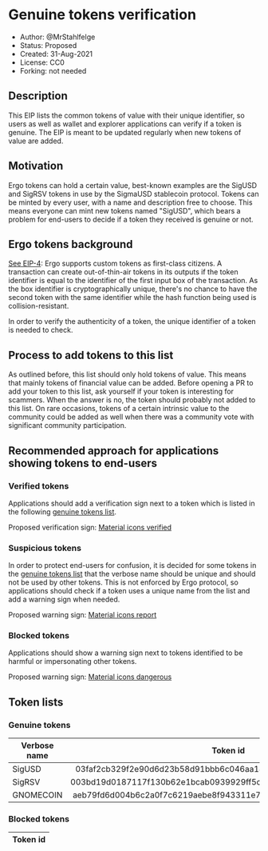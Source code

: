 # Genuine tokens verification

* Author: @MrStahlfelge
* Status: Proposed
* Created: 31-Aug-2021
* License: CC0
* Forking: not needed 

## Description 

This EIP lists the common tokens of value with their unique identifier, 
so users as well as wallet and explorer applications can verify if a token is genuine. The EIP is meant to be updated regularly when new tokens of value are added.

## Motivation 

Ergo tokens can hold a certain value, best-known examples are the SigUSD and SigRSV tokens in use by the SigmaUSD stablecoin protocol. 
Tokens can be minted by every user, with a name and description free to choose. This means everyone can mint new tokens named "SigUSD", which bears a problem for 
end-users to decide if a token they received is genuine or not.

## Ergo tokens background

[See EIP-4](eip-0004.md): Ergo supports custom tokens as first-class citizens. A transaction can create out-of-thin-air tokens in its outputs if the token 
identifier is equal to the identifier of the first input box of the transaction.
As the box identifier is cryptographically unique, there's no chance to have the second token with the same identifier while the hash function being used 
is collision-resistant. 

In order to verify the authenticity of a token, the unique identifier of a token is needed to check.

## Process to add tokens to this list
As outlined before, this list should only hold tokens of value. This means that mainly tokens of financial value can be added. Before opening a PR to add your token to this list, ask yourself if your token is interesting for scammers. When the answer is no, the token should probably not added to this list. 
On rare occasions, tokens of a certain intrinsic value to the community could be added as well when there was a community vote with significant community participation.

## Recommended approach for applications showing tokens to end-users

### Verified tokens 
Applications should add a verification sign next to a token which is listed in the following [genuine tokens list](#genuine-tokens).

Proposed verification sign: [Material icons verified](https://fonts.google.com/icons?selected=Material%20Icons%20Outlined%3Averified%3A)

### Suspicious tokens
In order to protect end-users for confusion, it is decided for some tokens in the [genuine tokens list](#genuine-tokens) that the verbose name should be 
unique and should not be used by other tokens. 
This is not enforced by Ergo protocol, so applications should check if a token uses a unique name from the list and add a warning sign when needed.

Proposed warning sign: [Material icons report](https://fonts.google.com/icons?selected=Material%20Icons%20Outlined%3Areport%3A)

### Blocked tokens
Applications should show a warning sign next to tokens identified to be harmful or impersonating other tokens.

Proposed warning sign: [Material icons dangerous](https://fonts.google.com/icons?selected=Material%20Icons%20Outlined%3Adangerous%3A)

## Token lists

### Genuine tokens

| Verbose name       | Token id                                                         | Unique name | Issuer
| ------------------ |:----------------------------------------------------------------:| -----------:| ------
| SigUSD             | 03faf2cb329f2e90d6d23b58d91bbb6c046aa143261cc21f52fbe2824bfcbf04 | yes         | sigmausd.io
| SigRSV             | 003bd19d0187117f130b62e1bcab0939929ff5c7709f843c5c4dd158949285d0 | yes         | sigmausd.io
| GNOMECOIN          | aeb79fd6d004b6c2a0f7c6219aebe8f943311e716506e14f2c084c8295f98713 | yes         | ergnomes.io

### Blocked tokens

| Token id                                        | 
|:-----------------------------------------------:| 
